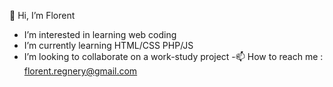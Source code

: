   👋 Hi, I’m Florent
- I’m interested in learning web coding
- I’m currently learning HTML/CSS PHP/JS
- I’m looking to collaborate on a work-study project
 -📫 How to reach me : florent.regnery@gmail.com

<!---
florent-regnery/florent-regnery is a ✨ special ✨ repository because its `README.md` (this file) appears on your GitHub profile.
You can click the Preview link to take a look at your changes.
--->

